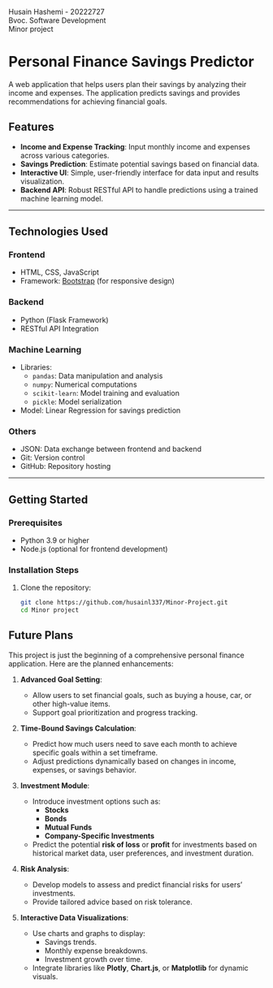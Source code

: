 Husain Hashemi - 20222727      
Bvoc. Software Development  
Minor project  



# Personal Finance Savings Predictor

A web application that helps users plan their savings by analyzing their income and expenses. The application predicts savings and provides recommendations for achieving financial goals.

## Features

- **Income and Expense Tracking**: Input monthly income and expenses across various categories.
- **Savings Prediction**: Estimate potential savings based on financial data.
- **Interactive UI**: Simple, user-friendly interface for data input and results visualization.
- **Backend API**: Robust RESTful API to handle predictions using a trained machine learning model.

---

## Technologies Used

### **Frontend**
- HTML, CSS, JavaScript
- Framework: [Bootstrap](https://getbootstrap.com) (for responsive design)

### **Backend**
- Python (Flask Framework)
- RESTful API Integration

### **Machine Learning**
- Libraries:
  - `pandas`: Data manipulation and analysis
  - `numpy`: Numerical computations
  - `scikit-learn`: Model training and evaluation
  - `pickle`: Model serialization
- Model: Linear Regression for savings prediction

### **Others**
- JSON: Data exchange between frontend and backend
- Git: Version control
- GitHub: Repository hosting

---

## Getting Started

### **Prerequisites**
- Python 3.9 or higher
- Node.js (optional for frontend development)

### **Installation Steps**
1. Clone the repository:
   ```bash
   git clone https://github.com/husainl337/Minor-Project.git
   cd Minor project

## Future Plans

This project is just the beginning of a comprehensive personal finance application. Here are the planned enhancements:

1. **Advanced Goal Setting**:
   - Allow users to set financial goals, such as buying a house, car, or other high-value items.
   - Support goal prioritization and progress tracking.

2. **Time-Bound Savings Calculation**:
   - Predict how much users need to save each month to achieve specific goals within a set timeframe.
   - Adjust predictions dynamically based on changes in income, expenses, or savings behavior.

3. **Investment Module**:
   - Introduce investment options such as:
     - **Stocks**
     - **Bonds**
     - **Mutual Funds**
     - **Company-Specific Investments**
   - Predict the potential **risk of loss** or **profit** for investments based on historical market data, user preferences, and investment duration.

4. **Risk Analysis**:
   - Develop models to assess and predict financial risks for users’ investments.
   - Provide tailored advice based on risk tolerance.

5. **Interactive Data Visualizations**:
   - Use charts and graphs to display:
     - Savings trends.
     - Monthly expense breakdowns.
     - Investment growth over time.
   - Integrate libraries like **Plotly**, **Chart.js**, or **Matplotlib** for dynamic visuals.
